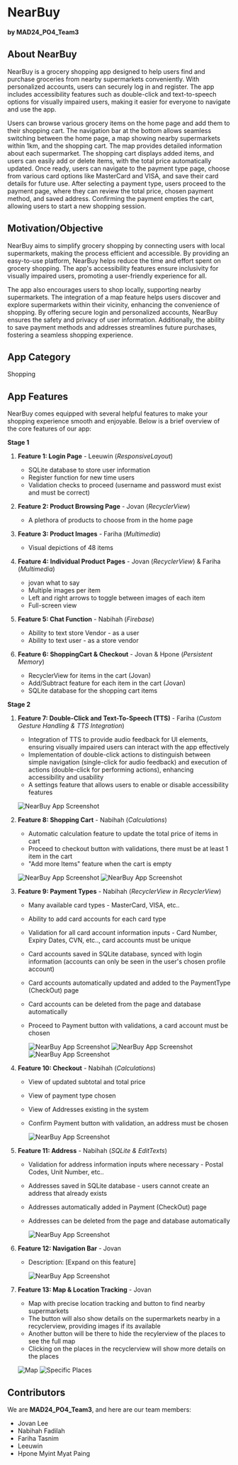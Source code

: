 # NearBuy

**by MAD24_PO4_Team3**

## About NearBuy

NearBuy is a grocery shopping app designed to help users find and purchase groceries from nearby supermarkets conveniently. With personalized accounts, users can securely log in and register. The app includes accessibility features such as double-click and text-to-speech options for visually impaired users, making it easier for everyone to navigate and use the app.

Users can browse various grocery items on the home page and add them to their shopping cart. The navigation bar at the bottom allows seamless switching between the home page, a map showing nearby supermarkets within 1km, and the shopping cart. The map provides detailed information about each supermarket. The shopping cart displays added items, and users can easily add or delete items, with the total price automatically updated. Once ready, users can navigate to the payment type page, choose from various card options like MasterCard and VISA, and save their card details for future use. After selecting a payment type, users proceed to the payment page, where they can review the total price, chosen payment method, and saved address. Confirming the payment empties the cart, allowing users to start a new shopping session.

## Motivation/Objective
NearBuy aims to simplify grocery shopping by connecting users with local supermarkets, making the process efficient and accessible. By providing an easy-to-use platform, NearBuy helps reduce the time and effort spent on grocery shopping. The app's accessibility features ensure inclusivity for visually impaired users, promoting a user-friendly experience for all.

The app also encourages users to shop locally, supporting nearby supermarkets. The integration of a map feature helps users discover and explore supermarkets within their vicinity, enhancing the convenience of shopping. By offering secure login and personalized accounts, NearBuy ensures the safety and privacy of user information. Additionally, the ability to save payment methods and addresses streamlines future purchases, fostering a seamless shopping experience.

## App Category
Shopping

## App Features

NearBuy comes equipped with several helpful features to make your shopping experience smooth and enjoyable. Below is a brief overview of the core features of our app:

**Stage 1**
1. **Feature 1: Login Page** - Leeuwin (_ResponsiveLayout_)
   - SQLite database to store user information
   - Register function for new time users
   - Validation checks to proceed (username and password must exist and must be correct)

2. **Feature 2: Product Browsing Page** - Jovan (_RecyclerView_)
   - A plethora of products to choose from in the home page
  
3. **Feature 3: Product Images** - Fariha (_Multimedia_)
   - Visual depictions of 48 items

4. **Feature 4: Individual Product Pages** - Jovan (_RecyclerView_) & Fariha (_Multimedia_)
   - jovan what to say
   - Multiple images per item
   - Left and right arrows to toggle between images of each item
   - Full-screen view
  
6. **Feature 5: Chat Function** - Nabihah (_Firebase_)
   - Ability to text store Vendor - as a user
   - Ability to text user - as a store vendor

7. **Feature 6: ShoppingCart & Checkout** - Jovan & Hpone (_Persistent Memory_)
   - RecyclerView for items in the cart (Jovan)
   - Add/Subtract feature for each item in the cart (Jovan)
   - SQLite database for the shopping cart items


**Stage 2**

1. **Feature 7: Double-Click and Text-To-Speech (TTS)** - Fariha (_Custom Gesture Handling & TTS Integration_)
   - Integration of TTS to provide audio feedback for UI elements, ensuring visually impaired users can interact with the app effectively
   - Implementation of double-click actions to distinguish between simple navigation (single-click for audio feedback) and execution of actions (double-click for performing actions), enhancing accessibility and usability
   - A settings feature that allows users to enable or disable accessibility features
     
   ![NearBuy App Screenshot](https://github.com/IsThisApple/MAD24_PO4_Team3/blob/main/toggle.jpg?raw=true)
    
2. **Feature 8: Shopping Cart** - Nabihah (_Calculations_)
   - Automatic calculation feature to update the total price of items in cart 
   - Proceed to checkout button with validations, there must be at least 1 item in the cart 
   - "Add more Items" feature when the cart is empty
     
   ![NearBuy App Screenshot](https://github.com/IsThisApple/MAD24_PO4_Team3/blob/main/emptycart.jpg?raw=true)
   ![NearBuy App Screenshot](https://github.com/IsThisApple/MAD24_PO4_Team3/blob/main/fullcart.jpg?raw=true)
    
3. **Feature 9: Payment Types** - Nabihah (_RecyclerView in RecyclerView_)
   - Many available card types - MasterCard, VISA, etc..
   - Ability to add card accounts for each card type
   - Validation for all card account information inputs - Card Number, Expiry Dates, CVN, etc.., card accounts must be unique
   - Card accounts saved in SQLite database, synced with login information (accounts can only be seen in the user's chosen profile account)
   - Card accounts automatically updated and added to the PaymentType (CheckOut) page
   - Card accounts can be deleted from the page and database automatically
   - Proceed to Payment button with validations, a card account must be chosen
     
     ![NearBuy App Screenshot](https://github.com/IsThisApple/MAD24_PO4_Team3/blob/main/closedpaymenttypes.jpg?raw=true)
     ![NearBuy App Screenshot](https://github.com/IsThisApple/MAD24_PO4_Team3/blob/main/paymentexpand.jpg?raw=true)
     ![NearBuy App Screenshot](https://github.com/IsThisApple/MAD24_PO4_Team3/blob/main/addcard.jpg?raw=true)
    
4. **Feature 10: Checkout** - Nabihah (_Calculations_)
   - View of updated subtotal and total price
   - View of payment type chosen
   - View of Addresses existing in the system
   - Confirm Payment button with validation, an address must be chosen
     
     ![NearBuy App Screenshot](https://github.com/IsThisApple/MAD24_PO4_Team3/blob/main/payemntpage.jpg?raw=true)
    
5. **Feature 11: Address** - Nabihah (_SQLite & EditTexts_)
   - Validation for address information inputs where necessary - Postal Codes, Unit Number, etc..
   - Addresses saved in SQLite database - users cannot create an address that already exists
   - Addresses automatically added in Payment (CheckOut) page
   - Addresses can be deleted from the page and database automatically
     
     ![NearBuy App Screenshot](https://github.com/IsThisApple/MAD24_PO4_Team3/blob/main/addaddress.jpg?raw=true)

6. **Feature 12: Navigation Bar** - Jovan
   - Description: [Expand on this feature]
  
     ![NearBuy App Screenshot](https://github.com/IsThisApple/MAD24_PO4_Team3/blob/main/navibar.jpg?raw=true)

7. **Feature 13: Map & Location Tracking** - Jovan
   - Map with precise location tracking and button to find nearby supermarkets
   - The button will also show details on the supermarkets nearby in a recyclerview, providing images if its available
   - Another button will be there to hide the recylerview of the places to see the full map
   - Clicking on the places in the recyclerview will show more details on the places
   
    ![Map](https://github.com/user-attachments/assets/3467022d-38dc-458a-828d-2da475876d23)
    ![Specific Places](https://github.com/user-attachments/assets/385146e5-5f32-4725-9040-7ad2b58c3bc3)


## Contributors

We are **MAD24_PO4_Team3**, and here are our team members:

- Jovan Lee
- Nabihah Fadilah
- Fariha Tasnim
- Leeuwin
- Hpone Myint Myat Paing
